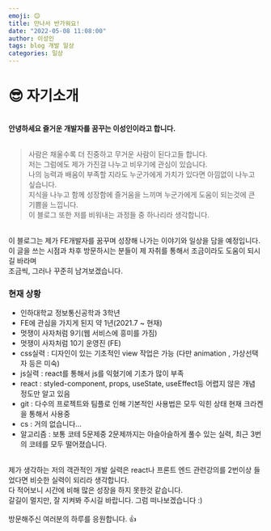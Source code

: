 ```yaml
---
emoji: 😊
title: 만나서 반가워요!
date: "2022-05-08 11:08:00"
author: 이성인
tags: blog 개발 일상
categories: 일상
---
```


# 😎 자기소개

<br>
<b>안녕하세요 즐거운 개발자를 꿈꾸는 이성인이라고 합니다.</b>
<br>
<br>

> 사람은 채울수록 더 진중하고 무거운 사람이 된다고들 합니다.  
> 저는 그럼에도 제가 가진걸 나누고 비우기에 관심이 있습니다.  
> 나의 능력과 배움이 부족할 지라도 누군가에게 가치가 있다면 아낌없이 나누고 싶습니다.  
> 지식을 나누고 함께 성장함에 즐거움을 느끼며 누군가에게 도움이 되는것에 큰 기쁨을 느낍니다.  
> 이 블로그 또한 저를 비워내는 과정들 중 하나리라 생각합니다.

<br>
이 블로그는 제가 FE개발자를 꿈꾸며 성장해 나가는 이야기와 일상을 담을 예정입니다.

<br>
이 글을 쓰는 시점과 차후 방문하시는 분들이 제 자취를 통해서 조금이라도 도움이 되시길 바라며 <br>
조금씩, 그러나 꾸준히 남겨보겠습니다.

### 현재 상황

- 인하대학교 정보통신공학과 3학년
- FE에 관심을 가지게 된지 약 1년(2021.7 ~ 현재)
- 멋쟁이 사자처럼 9기(웹 서비스에 흥미를 가짐)
- 멋쟁이 사자처럼 10기 운영진 (FE)
- css실력 : 디자인이 있는 기초적인 view 작업은 가능 (다만 animation , 가상선택자 등은 미숙)
- js실력 : react를 통해서 js를 익혔기에 기초가 많이 부족
- react : styled-component, props, useState, useEffect등 어렵지 않은 개념 정도만 알고 있음
- git : 다수의 프로젝트와 팀플로 인해 기본적인 사용법은 모두 익힌 상태 현재 크라켄을 통해서 사용중
- cs : 거의 없습니다...
- 알고리즘 : 보통 코테 5문제중 2문제까지는 아슬아슬하게 풀수 있는 실력, 최근 3번의 코테를 모두 떨어졌습니다.

<br>
제가 생각하는 저의 객관적인 개발 실력은 react나 프론트 엔드 관련강의를 2번이상 들었다면 비슷한 실력이 되리라 생각합니다.
<br>
다 적어보니 시간에 비해 많은 성장을 하지 못한것 같습니다.
<br>
갈길이 멀지만, 잘 지켜봐 주시길 바랍니다. 그럼 떠나보겠습니다 :)
<br>
<br>
방문해주신 여러분의 하루를 응원합니다. 👍
